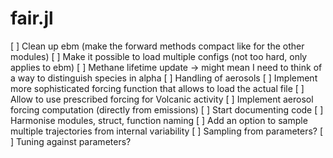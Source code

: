 # fair.jl


[ ] Clean up ebm (make the forward methods compact like for the other modules)
[ ] Make it possible to load multiple configs (not too hard, only applies to ebm)
[ ] Methane lifetime update -> might mean I need to think of a way to distinguish species in alpha
[ ] Handling of aerosols
[ ] Implement more sophisticated forcing function that allows to load the actual file
[ ] Allow to use prescribed forcing for Volcanic activity
[ ] Implement aerosol forcing computation (directly from emissions)
[ ] Start documenting code
[ ] Harmonise modules, struct, function naming
[ ] Add an option to sample multiple trajectories from internal variability
[ ] Sampling from parameters?
[ ] Tuning against parameters?